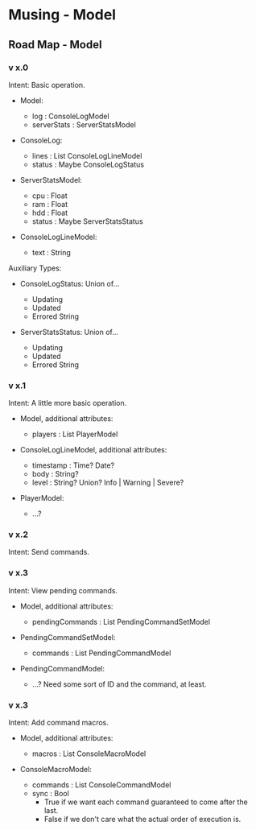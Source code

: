 Musing - Model
==============

Road Map - Model
----------------

### v x.0

Intent: Basic operation.

- Model:
	- log : ConsoleLogModel
	- serverStats : ServerStatsModel

- ConsoleLog:
	- lines : List ConsoleLogLineModel
	- status : Maybe ConsoleLogStatus

- ServerStatsModel:
	- cpu : Float
	- ram : Float
	- hdd : Float
	- status : Maybe ServerStatsStatus

- ConsoleLogLineModel:
	- text : String

Auxiliary Types:

- ConsoleLogStatus: Union of...
	- Updating
	- Updated
	- Errored String

- ServerStatsStatus: Union of...
	- Updating
	- Updated
	- Errored String

### v x.1

Intent: A little more basic operation.

- Model, additional attributes:
	- players : List PlayerModel

- ConsoleLogLineModel, additional attributes:
	- timestamp : Time?  Date?
	- body : String?
	- level : String?  Union?  Info | Warning | Severe?

- PlayerModel:
	- ...?

### v x.2

Intent: Send commands.

### v x.3

Intent: View pending commands.

- Model, additional attributes:
	- pendingCommands : List PendingCommandSetModel

- PendingCommandSetModel:
	- commands : List PendingCommandModel

- PendingCommandModel:
	- ...?  Need some sort of ID and the command, at least.

### v x.3

Intent: Add command macros.

- Model, additional attributes:
	- macros : List ConsoleMacroModel

- ConsoleMacroModel:
	- commands : List ConsoleCommandModel
	- sync : Bool
		- True if we want each command guaranteed to come after the last.
		- False if we don't care what the actual order of execution is.
